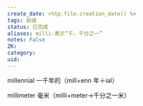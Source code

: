 ```yaml
---
create_date: <%tp.file.creation_date() %>
tags: 前缀
status: 已完成 
aliases: milli-表示“千，千分之一”
notes: False
ZK: 
category: 
uid: 
---
```


millennial 一千年的（mill+enn 年＋ial） 

millimeter 毫米（milli+meter→千分之一米）